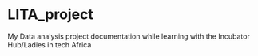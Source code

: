 # LITA_project
My Data analysis project documentation while learning with the Incubator Hub/Ladies in tech Africa 
